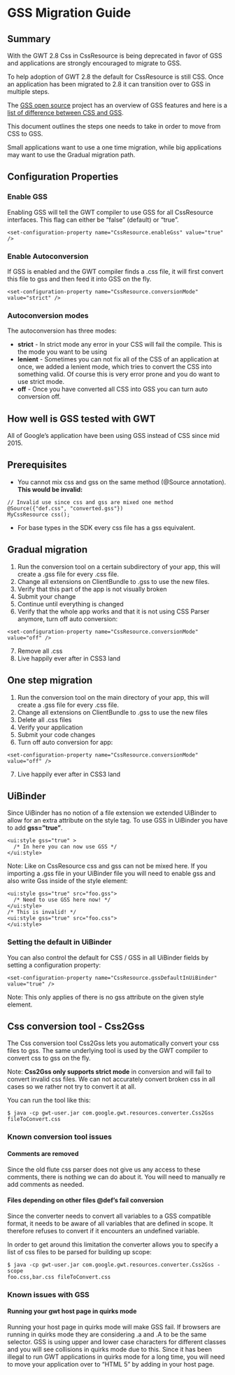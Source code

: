 # GSS Migration Guide

## Summary

With the GWT 2.8 Css in CssResource is being deprecated in favor of GSS and
applications are strongly encouraged to migrate to GSS.

To help adoption of GWT 2.8 the default for CssResource is still CSS. Once an
application has been migrated to 2.8 it can transition over to GSS in multiple
steps.

The [GSS open source](https://code.google.com/p/closure-stylesheets/) project has an overview of GSS features and here is a [list of difference between CSS and GSS](https://www.gwtproject.org/doc/latest/DevGuideGssVsCss.html).

This document outlines the steps one needs to take in order to move from CSS to
GSS.

Small applications want to use a one time migration, while big applications may
want to use the Gradual migration path.

## Configuration Properties

### Enable GSS

Enabling GSS will tell the GWT compiler to use GSS for all CssResource
interfaces. This flag can either be “false” (default) or “true”.


```
<set-configuration-property name="CssResource.enableGss" value="true" />
```

### Enable Autoconversion

If GSS is enabled and the GWT compiler finds a .css file, it will first convert
this file to gss and then feed it into GSS on the fly.


```
<set-configuration-property name="CssResource.conversionMode" value="strict" />
```

### Autoconversion modes

The autoconversion has three modes:

  * <strong>strict</strong> - In strict mode any error in your CSS will fail the compile. This is the mode
you want to be using
  * <strong>lenient</strong> - Sometimes you can not fix all of the CSS of an application at once, we added
a lenient mode, which tries to convert the CSS into something valid. Of course
this is very error prone and you do want to use strict mode.
  * <strong>off</strong> - Once you have converted all CSS into GSS you can turn auto conversion off.

## How well is GSS tested with GWT

All of Google’s application have been using GSS instead of CSS since mid 2015.

## Prerequisites

  * You cannot mix css and gss on the same method (@Source annotation).
<strong>This would be invalid:</strong>


```
// Invalid use since css and gss are mixed one method
@Source({"def.css", "converted.gss"})
MyCssResource css();
```

  * For base types in the SDK  every css file has a gss equivalent.

## Gradual migration

  1. Run the conversion tool on a certain subdirectory of your app, this will create
     a .gss file for every .css file.
  2. Change all extensions on ClientBundle to .gss to use the new files.
  3. Verify that this part of the app is not visually broken
  4. Submit your change
  5. Continue until everything is changed
  6. Verify that the whole app works and that it is not using CSS Parser anymore,
turn off auto conversion:


```
<set-configuration-property name="CssResource.conversionMode" value="off" />
```

  7. Remove all .css
  8. Live happily ever after in CSS3 land

## One step migration

  1. Run the conversion tool on the main directory of your app, this will create a
.gss file for every .css file.
  2. Change all extensions on ClientBundle to .gss to use the new files
  3. Delete all .css files
  4. Verify your application
  5. Submit your code changes
  6. Turn off auto conversion for app:


```
<set-configuration-property name="CssResource.conversionMode" value="off" />
```

  7. Live happily ever after in CSS3 land

## UiBinder

Since UiBinder has no notion of a file extension we extended UiBinder to allow
for an extra attribute on the style tag. To use GSS in UiBinder you have to add <strong>gss=”true”</strong>.


```
<ui:style gss="true" >
  /* In here you can now use GSS */
</ui:style>
```

Note: Like on CssResource css and gss can not be mixed here. If you importing a
.gss file in your UiBinder file you will need to enable gss and also write Gss
inside of the style element:


```
<ui:style gss="true" src="foo.gss">
  /* Need to use GSS here now! */
</ui:style>
/* This is invalid! */
<ui:style gss="true" src="foo.css">
</ui:style>
```

### Setting the default in UiBinder

You can also control the default for CSS / GSS in all UiBinder fields by
setting a configuration property:


```
<set-configuration-property name="CssResource.gssDefaultInUiBinder" value="true" />
```

Note: This only applies of there is no gss attribute on the given style
element.

## Css conversion tool - Css2Gss

The Css conversion tool Css2Gss lets you automatically convert your css files
to gss. The same underlying tool is used by the GWT compiler to convert css to
gss on the fly.

Note: <strong>Css2Gss only supports strict mode</strong> in conversion and will fail to convert invalid css files. We can not
accurately convert broken css in all cases so we rather not try to convert it
at all.

You can run the tool like this:


```
$ java -cp gwt-user.jar com.google.gwt.resources.converter.Css2Gss
fileToConvert.css
```

### Known conversion tool issues

#### Comments are removed

Since the old flute css parser does not give us any access to these comments,
there is nothing we can do about it. You will need to manually re add comments
as needed.

#### Files depending on other files @def’s fail conversion

Since the converter needs to convert all variables to a GSS compatible format,
it needs to be aware of all variables that are defined in scope. It therefore
refuses to convert if it encounters an undefined variable.

In order to get around this limitation the converter allows you to specify a
list of css files to be parsed for building up scope:


```
$ java -cp gwt-user.jar com.google.gwt.resources.converter.Css2Gss -scope
foo.css,bar.css fileToConvert.css
```

### Known issues with GSS

#### Running your gwt host page in quirks mode

Running your host page in quirks mode will make GSS fail. If browsers are
running in quirks mode they are considering .a and .A to be the same selector.
GSS is using upper and lower case characters for different classes and you will
see collisions in quirks mode due to this. Since it has been illegal to run GWT
applications in quirks mode for a long time, you will need to move your
application over to “HTML 5” by adding <!doctype html> in your host page.

